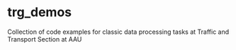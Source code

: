 # trg_demos
Collection of code examples for classic data processing tasks at Traffic and Transport Section at AAU

